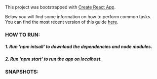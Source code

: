 This project was bootstrapped with [Create React App](https://github.com/facebookincubator/create-react-app).

Below you will find some information on how to perform common tasks.<br>
You can find the most recent version of this guide [here](https://github.com/facebookincubator/create-react-app/blob/master/packages/react-scripts/template/README.md).

### HOW TO RUN:
##### 1. Run 'npm intsall' to download the dependencies and node modules.
##### 2. Run 'npm start' to run the app on localhost.

### SNAPSHOTS:
[](https://github.com/arghac14/BlogFeed/blob/master/Snapshots/Capture0.JPG)
[](https://github.com/arghac14/BlogFeed/blob/master/Snapshots/Capture1.JPG)
[](https://github.com/arghac14/BlogFeed/blob/master/Snapshots/Capture2.JPG)
